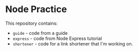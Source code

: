 Node Practice
=============

This repository contains:
 - `guide` - code from a guide
 - `express` - code from Node Express tutorial
 - `shortener` - code for a link shortener that I'm working on.
